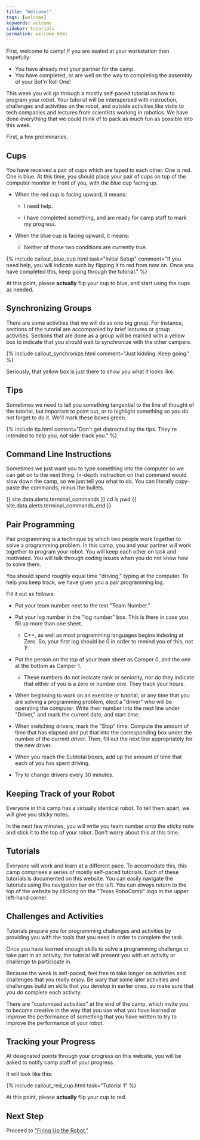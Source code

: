 ```yaml
---
title: "Welcome!"
tags: [welcome]
keywords: welcome
sidebar: tutorials
permalink: welcome.html
---
```


First, welcome to camp! If you are seated at your workstation then hopefully:

* You have already met your partner for the camp.
* You have completed, or are well on the way to completing the assembly of your Bot'n'Roll One!

This week you will go through a mostly self-paced tutorial on how to program your robot. Your tutorial will be interspersed with instruction, challenges and activities on the robot, and outside activities like visits to tech companies and lectures from scientists working in robotics. We have done everything that we could think of to pack as much fun as possible into this week.

First, a few preliminaries.

## Cups

You have received a pair of cups which are taped to each other. One is red. One is blue. At this time, you should place your pair of cups on top of the computer monitor in front of you, with the blue cup facing up.

* When the red cup is facing upward, it means:

   * I need help.
 
   * I have completed something, and am ready for camp staff to mark my progress.

* When the blue cup is facing upward, it means:

  * Neither of those two conditions are currently true.

{% include callout_blue_cup.html task="Initial Setup" comment="If you need help, you will indicate such by flipping it to red from now on. Once you have completed this, keep going through the tutorial." %}


At this point, please **actually** flip your cup to blue, and start using the cups as needed. 

## Synchronizing Groups

There are some activities that we will do as one big group. For instance, sections of the tutorial are accompanied by brief lectures or group activities. Sections that are done as a group will be marked with a yellow box to indicate that you should wait to synchronize with the other campers.

{% include callout_synchronize.html  comment="Just kidding. Keep going." %}

Seriously, that yellow box is just there to show you what it looks like.

## Tips

Sometimes we need to tell you something tangential to the line of thought of the tutorial, but important to point out, or to highlight something so you do not forget to do it. We'll mark these boxes green.

{% include tip.html content="Don't get distracted by the tips. They're intended to help you, not side-track you." %}

## Command Line Instructions

Sometimes we just want you to type something into the computer so we can get on to the next thing. In-depth instruction on that command would slow down the camp, so we just tell you what to do. You can literally copy-paste the commands, minus the bullets.

{{ site.data.alerts.terminal_commands }}
cd
ls
pwd
{{ site.data.alerts.terminal_commands_end }}

## Pair Programming

Pair programming is a technique by which two people work together to solve a programming problem. In this camp, you and your partner will work together to program your robot. You will keep each other on task and motivated. You will talk through coding issues when you do not know how to solve them.

You should spend roughly equal time "driving," typing at the computer. To help you keep track, we have given you a pair programming log.

Fill it out as follows:

* Put your team number next to the text "Team Number."

* Put your log number in the "log number" box. This is there in case you fill up more than one sheet.

  * C++, as well as most programming languages begins indexing at Zero. So, your first log should be 0 in order to remind you of this, not 1!

* Put the person on the top of your team sheet as Camper 0, and the one at the bottom as Camper 1.

  * These numbers do not indicate rank or seniority, nor do they indicate that either of you is a zero or number one. They track your hours.

* When beginning to work on an exercise or tutorial, or any time that you are solving a programming problem, elect a "driver" who will be operating the computer. Write their number into the next line under "Driver," and mark the current date, and start time.

* When switching drivers, mark the "Stop" time. Compute the amount of time that has elapsed and put that into the corresponding box under the number of the current driver. Then, fill out the next line appropriately for the new driver.

* When you reach the Subtotal boxes, add up the amount of time that each of you has spent driving.

* Try to change drivers every 30 minutes.

## Keeping Track of your Robot

Everyone in this camp has a virtually identical robot. To tell them apart, we will give you sticky notes.

In the next few minutes, you will write you team number onto the sticky note and stick it to the top of your robot. Don't worry about this at this time.

## Tutorials

Everyone will work and learn at a different pace. To accomodate this, this camp comprises a series of mostly self-paced tutorials. Each of these tutorials is documented on this website. You can easily navigate the tutorials using the navigation bar on the left. You can always return to the top of the website by clicking on the "Texas RoboCamp" logo in the upper left-hand corner.

## Challenges and Activities

Tutorials prepare you for programming challenges and activities by providing you with the tools that you need in order to complete the task.

Once you have learned enough skills to solve a programming challenge or take part in an activity, the tutorial will present you with an activity or challenge to participate in.

Because the week is self-paced, feel free to take longer on activities and challenges that you really enjoy. Be wary that some later activities and challenges build on skills that you develop in earlier ones, so make sure that you *do* complete each activity.

There are "customized activities" at the end of the camp, which invite you to become creative in the way that you use what you have learned or improve the performance of something that you have written to try to improve the performance of your robot.

## Tracking your Progress

At designated points through your progress on this website, you will be asked to notify camp staff of your progress.

It will look like this:

{% include callout_red_cup.html task="Tutorial 1" %}

At this point, please **actually** flip your cup to red.

## Next Step

Proceed to ["Firing Up the Robot."](/arduino.html)
